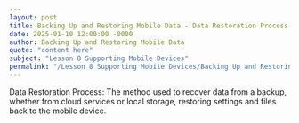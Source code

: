 ```yaml
---
layout: post
title: Backing Up and Restoring Mobile Data - Data Restoration Process
date: 2025-01-10 12:00:00 -0000
author: Backing Up and Restoring Mobile Data
quote: "content here"
subject: "Lesson 8 Supporting Mobile Devices"
permalink: "/Lesson 8 Supporting Mobile Devices/Backing Up and Restoring Mobile Data/Backing Up and Restoring Mobile Data - Data Restoration Process"
---
```


Data Restoration Process: The method used to recover data from a backup, whether from cloud services or local storage, restoring settings and files back to the mobile device.
